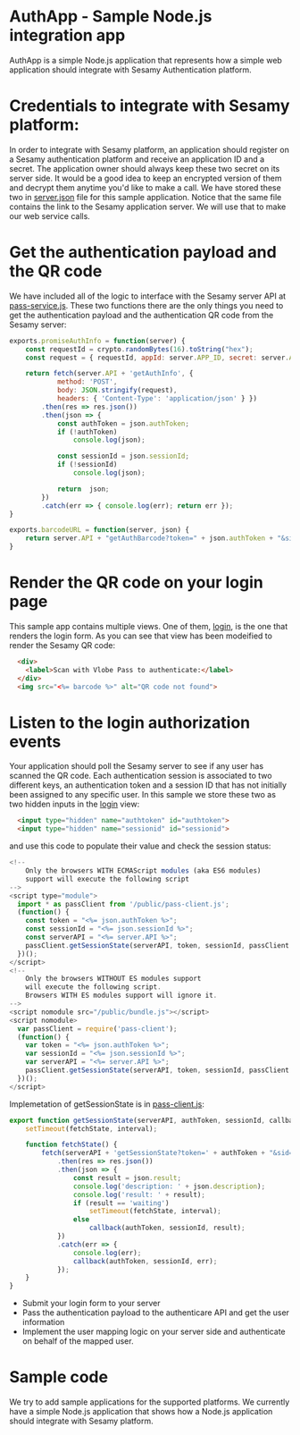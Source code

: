 # AuthApp - Sample Node.js integration app

AuthApp is a simple Node.js application that represents how a simple web application should integrate with Sesamy Authentication platform.

# Credentials to integrate with Sesamy platform:

In order to integrate with Sesamy platform, an application should register on a Sesamy authentication platform and receive an application ID and a secret. The application owner should always keep these two secret on its server side. It would be a good idea to keep an encrypted version of them and decrypt them anytime you'd like to make a call. We have stored these two in [server.json](server.json) file for this sample application. Notice that the same file contains the link to the Sesamy application server. We will use that to make our web service calls.

# Get the authentication payload and the QR code
We have included all of the logic to interface with the Sesamy server API at [pass-service.js](pass-service.js). These two functions there are the only things you need to get the authentication payload and the authentication QR code from the Sesamy server:

```javascript
exports.promiseAuthInfo = function(server) {
    const requestId = crypto.randomBytes(16).toString("hex");
    const request = { requestId, appId: server.APP_ID, secret: server.APP_SECRET };

    return fetch(server.API + 'getAuthInfo', { 
            method: 'POST',
            body: JSON.stringify(request),
	        headers: { 'Content-Type': 'application/json' } })
        .then(res => res.json())
        .then(json => { 
            const authToken = json.authToken;
            if (!authToken)
                console.log(json);

            const sessionId = json.sessionId;
            if (!sessionId)
                console.log(json);

            return  json;
        })
        .catch(err => { console.log(err); return err });
}

exports.barcodeURL = function(server, json) {
    return server.API + "getAuthBarcode?token=" + json.authToken + "&sid=" + json.sessionId;    
}
```

# Render the QR code on your login page
This sample app contains multiple views. One of them, [login](views/login.ejs), is the one that renders the login form. As you can see that view has been modeified to render the Sesamy QR code:

```html
  <div>
    <label>Scan with Vlobe Pass to authenticate:</label>
  </div>
  <img src="<%= barcode %>" alt="QR code not found">
```

# Listen to the login authorization events
Your application should poll the Sesamy server to see if any user has scanned the QR code. Each authentication session is associated to two different keys, an authentication token and a session ID that has not initially been assigned to any specific user. In this sample we store these two as two hidden inputs in the [login](views/login.ejs) view:

```html
  <input type="hidden" name="authtoken" id="authtoken">
  <input type="hidden" name="sessionid" id="sessionid">
```

and use this code to populate their value and check the session status:
 
```javascript
<!--
    Only the browsers WITH ECMAScript modules (aka ES6 modules)
    support will execute the following script
-->
<script type="module">
  import * as passClient from '/public/pass-client.js';
  (function() {
    const token = "<%= json.authToken %>";
    const sessionId = "<%= json.sessionId %>";
    const serverAPI = "<%= server.API %>";
    passClient.getSessionState(serverAPI, token, sessionId, passClient.submitForm);
  })();
</script>
<!--
    Only the browsers WITHOUT ES modules support
    will execute the following script.
    Browsers WITH ES modules support will ignore it.
-->
<script nomodule src="/public/bundle.js"></script>
<script nomodule>
  var passClient = require('pass-client');
  (function() {
    var token = "<%= json.authToken %>";
    var sessionId = "<%= json.sessionId %>";
    var serverAPI = "<%= server.API %>";
    passClient.getSessionState(serverAPI, token, sessionId, passClient.submitForm);
  })();
</script>
```

Implemetation of getSessionState is in [pass-client.js](public/pass-client.js):

```javascript
export function getSessionState(serverAPI, authToken, sessionId, callback) {
    setTimeout(fetchState, interval);

    function fetchState() {
        fetch(serverAPI + 'getSessionState?token=' + authToken + "&sid=" + sessionId)
            .then(res => res.json())
            .then(json => {
                const result = json.result;
                console.log('description: ' + json.description);
                console.log('result: ' + result);
                if (result == 'waiting')
                    setTimeout(fetchState, interval);
                else
                    callback(authToken, sessionId, result); 
            })
            .catch(err => { 
                console.log(err); 
                callback(authToken, sessionId, err);
            });
    }
}
```

- Submit your login form to your server
- Pass the authentication payload to the authenticare API and get the user information
- Implement the user mapping logic on your server side and authenticate on behalf of the mapped user. 

# Sample code

We try to add sample applications for the supported platforms. We currently have a simple Node.js application that shows how a Node.js application should integrate with Sesamy platform. 

